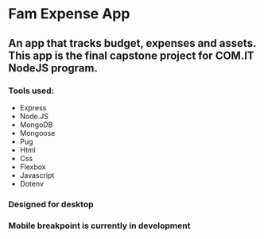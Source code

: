 # Fam Expense App
## An app that tracks budget, expenses and assets. This app is the final capstone project for COM.IT NodeJS program.

### Tools used:

+ Express
+ Node.JS
+ MongoDB
+ Mongoose
+ Pug
+ Html
+ Css
+ Flexbox
+ Javascript
+ Dotenv

### Designed for desktop
### Mobile breakpoint is currently in development
